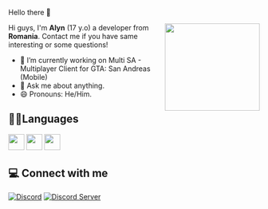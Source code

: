  Hello there 👋

<img align="right" src="https://media.giphy.com/media/f6hnhHkks8bk4jwjh3/giphy.gif" width="190" height="175" />

Hi guys, I'm **Alyn** (17 y.o) a developer from <img src="https://discord.com/assets/9d3c3d0c6d823bdf4f3fb73d27f8826e.svg" width="12" /> **Romania**. Contact me if you have same interesting or some questions!
- 🔭 I’m currently working on Multi SA - Multiplayer Client for GTA: San Andreas (Mobile)
- 💬 Ask me about anything.
- 😄 Pronouns: He/Him.

## 🧑‍💻Languages
<div align="left">
 <img src="https://cdn.jsdelivr.net/gh/devicons/devicon@develop/icons/cplusplus/cplusplus-original.svg" width="32" />
 <img src="https://cdn.jsdelivr.net/gh/devicons/devicon@develop/icons/java/java-original.svg" width="32" />
 <img src="https://cdn.jsdelivr.net/gh/devicons/devicon@develop/icons/javascript/javascript-original.svg" width="32" />
</div>

## 💻 Connect with me
[![Discord](https://img.shields.io/badge/-mr.alyn-7289da?style=flat-square&logo=discord&logoColor=white)](https://discord.com/users/984099644063756308)
[![Discord Server](https://img.shields.io/badge/-Discord%20Server-7289da?style=flat-square&logo=discord&logoColor=white)](https://discord.gg/sa-mp-mobile-899345469111664710)
